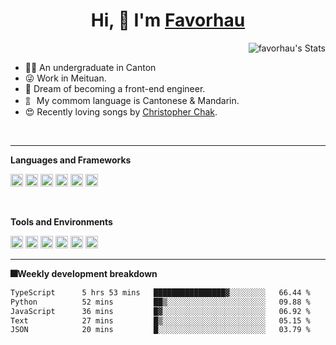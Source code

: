 <h1 align="center">Hi, 👋 I'm <a href="https://github.com/favorhau/">Favorhau</a></h2>



  <a href="https://github.com/favorhau" class="rich-diff-level-one">
      <img src="https://github-readme-stats.vercel.app/api?username=favorhau&hide=issues&title_color=7ebdff&text_color=777" alt="favorhau's Stats" align="right">
  </a>
  
<br />

- 👨‍🎓 An undergraduate in Canton
- 😜 Work in Meituan.
- 💪 Dream of becoming a front-end engineer.
- 訁 My commom language is Cantonese & Mandarin.
- 😍 Recently loving songs by [Christopher Chak](https://genius.com/artists/Christopher-chak).


<br />
<hr/>


**Languages and Frameworks**


<code><img height="20" src="https://shields.io/badge/style-Typescript-239DFF?logo=Typescript&style=flat-square&label=" alt="Python" title="Typescript"></code>
<code><img height="20" src="https://shields.io/badge/style-Javascript-yellow?logo=javascript&style=flat-square&label=" alt="Javacript" title="Javacript"></code>
<code><img height="20" src="https://shields.io/badge/style-Python-239DFF?logo=python&style=flat-square&label=" alt="Python" title="Python"></code>
<code><img height="20" src="https://shields.io/badge/style-React-117ACA?logo=react&style=flat-square&label=React" alt="React" title="React"></code>
<code><img height="20" src="https://shields.io/badge/style-C%2B%2B-green?logo=C%2B%2B&style=flat-square&label=" alt="C++" title="C++"></code>
<code><img height="20" src="https://shields.io/badge/style-Node.js-white?logo=node.js&style=flat-square&label=" alt="node" title="node"></code>

<br>

**Tools and Environments**

<code><img height="20" src="https://shields.io/badge/style-Visual Studio Code-007ACC?logo=Visual Studio Code&style=flat-square&label=" alt="Visual Studio Code" title="Visual Studio Code"></code>
<code><img height="20" src="https://shields.io/badge/style-Postman-white?logo=Postman&style=flat-square&label=" alt="Postman" title="Postman"></code>
<code><img height="20" src="https://shields.io/badge/style-macOS-black?logo=macOS&style=flat-square&label=" alt="macOS" title="macOS"></code>
<code><img height="20" src="https://shields.io/badge/style-Windows-blue?logo=windows&style=flat-square&label=" alt="windows" title="windows"></code>
<code><img height="20" src="https://shields.io/badge/style-Ubuntu-white?logo=ubuntu&style=flat-square&label=" alt="ubuntu" title="ubuntu"></code>
<code><img height="20" src="https://shields.io/badge/style-Centos-29ABE2?logo=Centos&style=flat-square&label=" alt="centos" title="centos"></code>

---
**🎆Weekly development breakdown**

<!--START_SECTION:waka-->

```txt
TypeScript      5 hrs 53 mins   ████████████████▓░░░░░░░░   66.44 %
Python          52 mins         ██▒░░░░░░░░░░░░░░░░░░░░░░   09.88 %
JavaScript      36 mins         █▓░░░░░░░░░░░░░░░░░░░░░░░   06.92 %
Text            27 mins         █▒░░░░░░░░░░░░░░░░░░░░░░░   05.15 %
JSON            20 mins         █░░░░░░░░░░░░░░░░░░░░░░░░   03.79 %
```

<!--END_SECTION:waka-->
